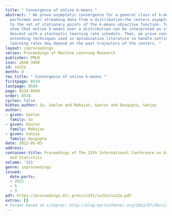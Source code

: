 ```yaml
---
title: " Convergence of online k-means "
abstract: " We prove asymptotic convergence for a general class of k-means algorithms
  performed over streaming data from a distribution–the centers asymptotically converge
  to the set of stationary points of the k-means objective function. To do so, we
  show that online k-means over a distribution can be interpreted as stochastic gradient
  descent with a stochastic learning rate schedule. Then, we prove convergence by
  extending techniques used in optimization literature to handle settings where center-specific
  learning rates may depend on the past trajectory of the centers. "
layout: inproceedings
series: Proceedings of Machine Learning Research
publisher: PMLR
issn: 2640-3498
id: so22a
month: 0
tex_title: " Convergence of online k-means "
firstpage: 8534
lastpage: 8569
page: 8534-8569
order: 8534
cycles: false
bibtex_author: So, Geelon and Mahajan, Gaurav and Dasgupta, Sanjoy
author:
- given: Geelon
  family: So
- given: Gaurav
  family: Mahajan
- given: Sanjoy
  family: Dasgupta
date: 2022-05-03
address:
container-title: Proceedings of The 25th International Conference on Artificial Intelligence
  and Statistics
volume: '151'
genre: inproceedings
issued:
  date-parts:
  - 2022
  - 5
  - 3
pdf: https://proceedings.mlr.press/v151/so22a/so22a.pdf
extras: []
# Format based on citeproc: http://blog.martinfenner.org/2013/07/30/citeproc-yaml-for-bibliographies/
---
```

